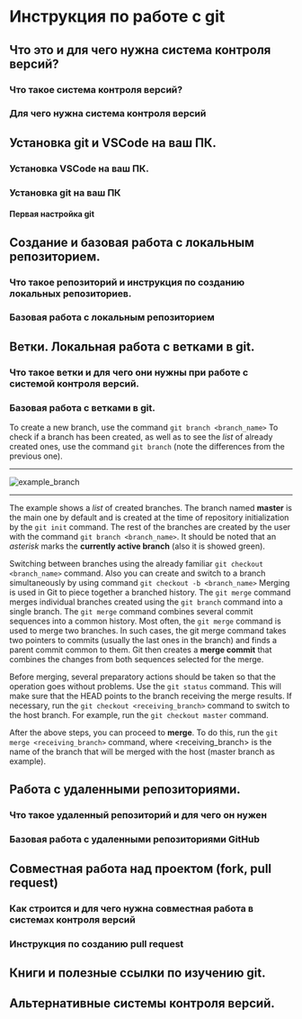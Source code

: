 # Инструкция по работе с git

## Что это и для чего нужна система контроля версий?

### Что такое система контроля версий?

### Для чего нужна система контроля версий

## Установка git и VSCode на ваш ПК.

### Установка VSCode на ваш ПК.

### Установка git на ваш ПК

#### Первая настройка git

## Создание и базовая работа с локальным репозиторием.

### Что такое репозиторий и инструкция по созданию локальных репозиториев.

### Базовая работа с локальным репозиторием

## Ветки. Локальная работа с ветками в git.

### Что такое ветки и для чего они нужны при работе с системой контроля версий.

### Базовая работа с ветками в git.

To create a new branch, use the command `git branch <branch_name>`
To check if a branch has been created, as well as to see the _list_ of already created ones, use the command `git branch`  (note the differences from the previous one).

---
![example_branch](example_branch.PNG)

---

The example shows a *list* of created branches. The branch named **master** is the main one by default and is created at the time of repository initialization by the `git init` command. The rest of the branches are created by the user with the command `git branch <branch_name>`. It should be noted that an _asterisk_ marks the **currently active branch** (also it is showed green). 

Switching between branches using the already familiar `git checkout <branch_name>` command.
Also you can create and switch to a branch simultaneously by using command `git checkout -b <branch_name>`
Merging is used in Git to piece together a branched history. The `git merge` command merges individual branches created using the `git branch` command into a single branch.
The `git merge` command combines several commit sequences into a common history. Most often, the `git merge` command is used to merge two branches. In such cases, the git merge command takes two pointers to commits (usually the last ones in the branch) and finds a parent commit common to them. Git then creates a __merge commit__ that combines the changes from both sequences selected for the merge.

Before merging, several preparatory actions should be taken so that the operation goes without problems. Use the `git status` command. This will make sure that the HEAD points to the branch receiving the merge results. If necessary, run the `git checkout <receiving_branch>` command to switch to the host branch. For example, run the `git checkout master` command.

After the above steps, you can proceed to **merge**. To do this, run the `git merge <receiving_branch>` command, where <receiving_branch> is the name of the branch that will be merged with the host (master branch as example).


## Работа с удаленными репозиториями.

### Что такое удаленный репозиторий и для чего он нужен

### Базовая работа с удаленными репозиториями GitHub

## Совместная работа над проектом (fork, pull request)

### Как строится и для чего нужна совместная работа в системах контроля версий

### Инструкция по созданию pull request

## Книги и полезные ссылки по изучению git.

## Альтернативные системы контроля версий.

